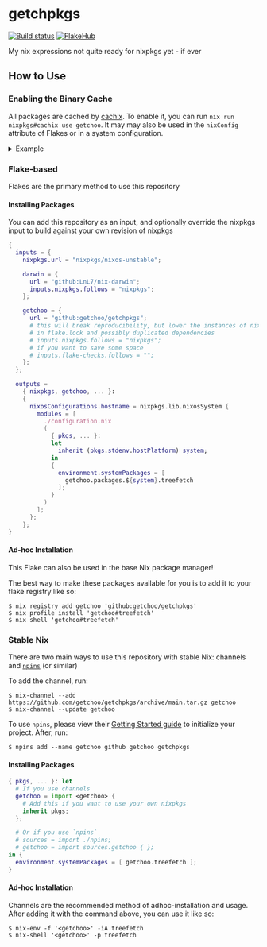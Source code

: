 # getchpkgs

[![Build status](https://img.shields.io/github/actions/workflow/status/getchoo/getchpkgs/ci.yaml?style=flat-square&logo=github&label=Build%20status&color=5277c3)](https://github.com/getchoo/getchpkgs/actions/workflows/ci.yaml)
[![FlakeHub](https://img.shields.io/endpoint?url=https://flakehub.com/f/getchoo/getchpkgs/badge)](https://flakehub.com/flake/getchoo/getchpkgs)

My nix expressions not quite ready for nixpkgs yet - if ever

## How to Use

### Enabling the Binary Cache

All packages are cached by [cachix](https://cachix.org). To enable it, you can run
`nix run nixpkgs#cachix use getchoo`. It may may also be used in the `nixConfig` attribute
of Flakes or in a system configuration.

<details>
<summary>Example</summary>

```nix
{ pkgs, ... }: {
  nix.settings = {
    trusted-substituters = [ "https://getchoo.cachix.org" ];
    trusted-public-keys = [ "getchoo.cachix.org-1:ftdbAUJVNaFonM0obRGgR5+nUmdLMM+AOvDOSx0z5tE=" ];
  };
}
```

</details>

### Flake-based

Flakes are the primary method to use this repository

#### Installing Packages

You can add this repository as an input, and optionally override the nixpkgs input to build against
your own revision of nixpkgs

```nix
{
  inputs = {
    nixpkgs.url = "nixpkgs/nixos-unstable";

    darwin = {
      url = "github:LnL7/nix-darwin";
      inputs.nixpkgs.follows = "nixpkgs";
    };

    getchoo = {
      url = "github:getchoo/getchpkgs";
      # this will break reproducibility, but lower the instances of nixpkgs
      # in flake.lock and possibly duplicated dependencies
      # inputs.nixpkgs.follows = "nixpkgs";
      # if you want to save some space
      # inputs.flake-checks.follows = "";
    };
  };

  outputs =
    { nixpkgs, getchoo, ... }:
    {
      nixosConfigurations.hostname = nixpkgs.lib.nixosSystem {
        modules = [
          ./configuration.nix
          (
            { pkgs, ... }:
            let
              inherit (pkgs.stdenv.hostPlatform) system;
            in
            {
              environment.systemPackages = [
                getchoo.packages.${system}.treefetch
              ];
            }
          )
        ];
      };
    };
}
```

#### Ad-hoc Installation

This Flake can also be used in the base Nix package manager!

The best way to make these packages available for you is to
add it to your flake registry like so:

```console
$ nix registry add getchoo 'github:getchoo/getchpkgs'
$ nix profile install 'getchoo#treefetch'
$ nix shell 'getchoo#treefetch'
```

### Stable Nix

There are two main ways to use this repository with stable Nix: channels and [`npins`](https://github.com/andir/npins) (or similar)

To add the channel, run:

```console
$ nix-channel --add https://github.com/getchoo/getchpkgs/archive/main.tar.gz getchoo
$ nix-channel --update getchoo
```

To use `npins`, please view their [Getting Started guide](https://github.com/andir/npins?tab=readme-ov-file#getting-started) to initialize your project.
After, run:

```console
$ npins add --name getchoo github getchoo getchpkgs
```

#### Installing Packages

```nix
{ pkgs, ... }: let
  # If you use channels
  getchoo = import <getchoo> {
    # Add this if you want to use your own nixpkgs
    inherit pkgs;
  };

  # Or if you use `npins`
  # sources = import ./npins;
  # getchoo = import sources.getchoo { };
in {
  environment.systemPackages = [ getchoo.treefetch ];
}
```

#### Ad-hoc Installation

Channels are the recommended method of adhoc-installation and usage. After adding it with the command above, you can use it like so:

```console
$ nix-env -f '<getchoo>' -iA treefetch
$ nix-shell '<getchoo>' -p treefetch
```
